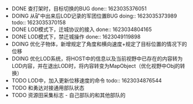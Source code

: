 - DONE 查打架时，目标切换的BUG
  done:: 1623035376051
- DOING 从矿中出来后LOD记录的军团位置BUG
  doing:: 1623035373989
  todo:: 1623035370158
- DONE LOD模式下，迁城协议的接入
  done:: 1623034804165
- DONE LOD模式下，禁迁城操作
  done:: 1623049119898
- DOING 优化子物体，新增规定了角度和横向速度+规定了目标位置的情况下的位移
- DOING 优化LOD系统，将HOST中的信息以及当前视野中已存在的内容转为LOD内容，并在退出LOD时，将内容转变为MapObject（优化视野中Obj的转换）
- TODO LOD中，加入更新位移速度的命令
  todo:: 1623034876544
- TODO 和勇达对接通用部队状态
- TODO 资源田采集标志 - 自己部队的和其他部队的